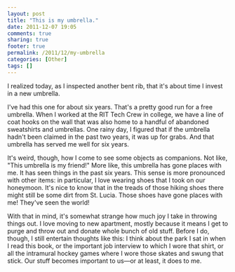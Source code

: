 ```yaml
---
layout: post
title: "This is my umbrella."
date: 2011-12-07 19:05
comments: true
sharing: true
footer: true
permalink: /2011/12/my-umbrella
categories: [Other]
tags: []
---
```

I realized today, as I inspected another bent rib, that it's about time I invest in a new umbrella.

I've had this one for about six years. That's a pretty good run for a free umbrella. When I worked at the RIT Tech Crew in college, we have a line of coat hooks on the wall that was also home to a handful of abandoned sweatshirts and umbrellas. One rainy day, I figured that if the umbrella hadn't been claimed in the past two years, it was up for grabs. And that umbrella has served me well for six years.

It's weird, though, how I come to see some objects as companions. Not like, "This umbrella is my friend!" More like, this umbrella has gone places with me. It has seen things in the past six years. This sense is more pronounced with other items: in particular, I love wearing shoes that I took on our honeymoon. It's nice to know that in the treads of those hiking shoes there might still be some dirt from St. Lucia. Those shoes have gone places with me! They've seen the world!

With that in mind, it's somewhat strange how much joy I take in throwing things out. I love moving to new apartment, mostly because it means I get to purge and throw out and donate whole bunch of old stuff. Before I do, though, I still entertain thoughts like this: I think about the park I sat in when I read this book, or the important job interview to which I wore that shirt, or all the intramural hockey games where I wore those skates and swung that stick. Our stuff becomes important to us—or at least, it does to me.